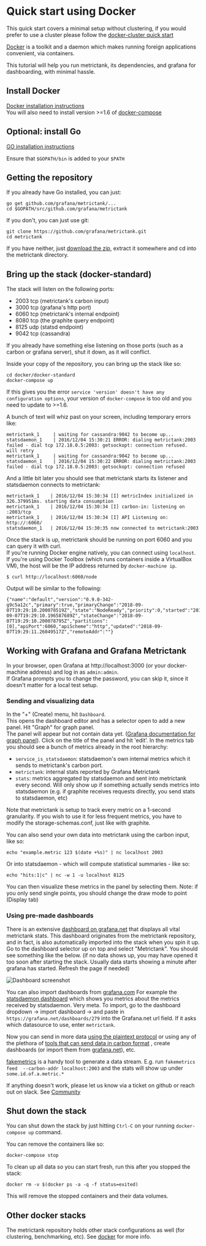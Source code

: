 # Quick start using Docker

This quick start covers a minimal setup without clustering, if you would prefer to use a cluster please follow the [docker-cluster quick start](quick-start-docker-cluster.md)


[Docker](https://www.docker.com) is a toolkit and a daemon which makes running foreign applications convenient, via containers.


This tutorial will help you run metrictank, its dependencies, and grafana for dashboarding, with minimal hassle.

## Install Docker

[Docker installation instructions](https://docs.docker.com/install/)  
You will also need to install version >=1.6 of [docker-compose](https://docs.docker.com/compose/)

## Optional: install Go

[GO installation instructions](https://golang.org/doc/install)

Ensure that `$GOPATH/bin` is added to your `$PATH`

## Getting the repository

If you already have Go installed, you can just: 

```
go get github.com/grafana/metrictank/...
cd $GOPATH/src/github.com/grafana/metrictank
```

If you don't, you can just use git:

```
git clone https://github.com/grafana/metrictank.git
cd metrictank
```

If you have neither, just [download the zip](https://github.com/grafana/metrictank/archive/master.zip), extract it somewhere and cd into the metrictank directory.

## Bring up the stack (docker-standard)

The stack will listen on the following ports:

* 2003 tcp (metrictank's carbon input)
* 3000 tcp (grafana's http port)
* 6060 tcp (metrictank's internal endpoint)
* 8080 tcp (the graphite query endpoint)
* 8125 udp (statsd endpoint)
* 9042 tcp (cassandra)

If you already have something else listening on those ports (such as a carbon or grafana server), shut it down, as it will conflict.


Inside your copy of the repository, you can bring up the stack like so:

```
cd docker/docker-standard
docker-compose up
```

If this gives you the error `service 'version' doesn't have any configuration options`,
your version of `docker-compose` is too old and you need to update to >=1.6.

A bunch of text will whiz past on your screen, including temporary errors like:

```
metrictank_1     | waiting for cassandra:9042 to become up...
statsdaemon_1    | 2016/12/04 15:30:21 ERROR: dialing metrictank:2003 failed - dial tcp 172.18.0.5:2003: getsockopt: connection refused. will retry
metrictank_1     | waiting for cassandra:9042 to become up...
statsdaemon_1    | 2016/12/04 15:30:22 ERROR: dialing metrictank:2003 failed - dial tcp 172.18.0.5:2003: getsockopt: connection refused
```

And a little bit later you should see that metrictank starts its listener and statsdaemon connects to metrictank:

```
metrictank_1    | 2016/12/04 15:30:34 [I] metricIndex initialized in 326.379951ms. starting data consumption
metrictank_1    | 2016/12/04 15:30:34 [I] carbon-in: listening on :2003/tcp
metrictank_1    | 2016/12/04 15:30:34 [I] API Listening on: http://:6060/
statsdaemon_1   | 2016/12/04 15:30:35 now connected to metrictank:2003
```

Once the stack is up, metrictank should be running on port 6060 and you can query it with curl.  
If you're running Docker engine natively, you can connect using `localhost`. If you're using Docker Toolbox (which runs containers inside a VirtualBox VM), the host will be the IP address returned by `docker-machine ip`.

```
$ curl http://localhost:6060/node
```
Output will be similar to the following:
```
{"name":"default","version":"0.9.0-342-g9c5a12c","primary":true,"primaryChange":"2018-09-07T19:29:10.200078519Z","state":"NodeReady","priority":0,"started":"2018-09-07T19:29:10.196587689Z","stateChange":"2018-09-07T19:29:10.200078795Z","partitions":[0],"apiPort":6060,"apiScheme":"http","updated":"2018-09-07T19:29:11.26049517Z","remoteAddr":""}
```

## Working with Grafana and Grafana Metrictank

In your browser, open Grafana at http://localhost:3000 (or your docker-machine address) and log in as `admin:admin`.  
If Grafana prompts you to change the password, you can skip it, since it doesn't matter for a local test setup.  

### Sending and visualizing data

In the "+" (Create) menu, hit `Dashboard`.  
This opens the dashboard editor and has a selector open to add a new panel.  Hit "Graph" for graph panel.  
The panel will appear but not contain data yet.  ([Grafana documentation for graph panel](http://docs.grafana.org/features/panels/graph/)).
Click on the title of the panel and hit 'edit'.
In the metrics tab you should see a bunch of metrics already in the root hierarchy:

* `service_is_statsdaemon`: statsdaemon's own internal metrics which it sends to metrictank's carbon port.
* `metrictank`: internal stats reported by Grafana Metrictank
* `stats`: metrics aggregated by statsdaemon and sent into metrictank every second. Will only show up if something actually sends
  metrics into statsdaemon (e.g. if graphite receives requests directly, you send stats to statsdaemon, etc)


Note that metrictank is setup to track every metric on a 1-second granularity.  If you wish to use it for less frequent metrics,
you have to modify the storage-schemas.conf, just like with graphite.

You can also send your own data into metrictank using the carbon input, like so:

```
echo "example.metric 123 $(date +%s)" | nc localhost 2003
```

Or into statsdaemon - which will compute statistical summaries - like so:

```
echo "hits:1|c" | nc -w 1 -u localhost 8125
```

You can then visualize these metrics in the panel by selecting them.  Note: if you only send single points, you should change the draw mode to point (Display tab)

### Using pre-made dashboards

There is an extensive [dashboard on grafana.net](https://grafana.net/dashboards/279) that displays all vital metrictank stats.
This dashboard originates from the metrictank repository, and in fact, is also automatically imported into the stack when you spin it up.
Go to the dashboard selector up on top and select "Metrictank". You should see something like the below.
(if no data shows up, you may have opened it too soon after starting the stack. Usually data starts showing a minute after grafana has started. Refresh the page if needed)

![Dashboard screenshot](https://raw.githubusercontent.com/grafana/metrictank/master/docs/assets/dashboard-screenshot.png)


You can also import dashboards from [grafana.com](http://grafana.com/dashboards/)
For example the [statsdaemon dashboard](https://grafana.net/dashboards/297) which shows you metrics about the metrics received by statsdaemon.  Very meta.
To import, go to the dashboard dropdown -> import dashboard -> and paste in `https://grafana.net/dashboards/279` into the Grafana.net url field.
If it asks which datasource to use, enter `metrictank`.


Now you can send in more data [using the plaintext protocol](http://graphite.readthedocs.io/en/latest/feeding-carbon.html) or using any
of the plethora of [tools that can send data in carbon format](http://graphite.readthedocs.io/en/latest/tools.html)
, create dashboards (or import them from [grafana.net](https://grafana.net)), etc.

[fakemetrics](https://github.com/raintank/fakemetrics) is a handy tool to generate a data stream.
E.g. run `fakemetrics feed  --carbon-addr localhost:2003` and the stats will show up under `some.id.of.a.metric.*`

If anything doesn't work, please let us know via a ticket on github or reach out on slack. See
[Community](https://github.com/grafana/metrictank/blob/master/docs/community.md)


## Shut down the stack

You can shut down the stack by just hitting `Ctrl-C` on your running `docker-compose up` command.


You can remove the containers like so:
```
docker-compose stop
```

To clean up all data so you can start fresh, run this after you stopped the stack:
```
docker rm -v $(docker ps -a -q -f status=exited)
```
This will remove the stopped containers and their data volumes.

## Other docker stacks

The metrictank repository holds other stack configurations as well (for clustering, benchmarking, etc). See [docker](docker.md) for more info.
